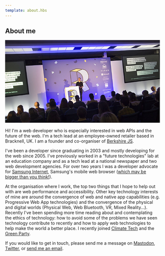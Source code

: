 ```yaml
---
template: about.hbs
---
```


## About me

![Peter speaking at RenderConf 2018](/images/pages/about/peter-renderconf-2018.jpg)

Hi! I'm a web developer who is especially interested in web APIs and the future of the web. I'm a tech lead at an employee-owned retailer based in Bracknell, UK. I am a founder and co-organiser of [Berkshire JS](https://www.meetup.com/BerkshireJS).

I've been a developer since graduating in 2003 and mostly developing for the web since 2005. I've previously worked in
a "future technologies" lab at an education company and as a tech lead at a national newspaper and two web development
agencies. For over two years I was a developer advocate for [Samsung Internet](https://samsunginter.net), 
Samsung's mobile web browser ([which may be bigger than you think!](https://medium.com/samsung-internet-dev/think-you-know-the-top-web-browsers-458a0a070175)).

At the organisation where I work, the top two things that I hope to help out with are web performance and accessibility. Other key technology interests of mine are around the convergence of web and native app capabilities (e.g. Progressive Web App 
technologies) and the convergence of the physical and digital worlds (Physical Web, Web Bluetooth, VR, Mixed Reality...). 
Recently I've been spending more time reading about and contemplating the ethics of technology: how to avoid some of 
the problems we have seen technology contribute to recently and how to apply web technologies to help make the world a 
better place. I recently joined [Climate Tech](https://climate-tech.slack.com) and the [Green Party](https://greenparty.org.uk).

If you would like to get in touch, please send me a message on 
[Mastodon](https://toot.cafe/@peter), [Twitter](https://twitter.com/poshaughnessy), or [send me an email](mailto:peter.oshaughnessy@gmail.com).

